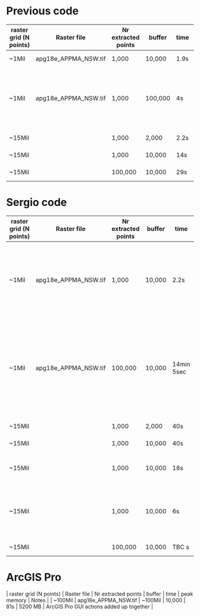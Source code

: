 
# Previous code
| raster grid (N points) | Raster file | Nr extracted points | buffer | time | peak memory | Notes |
| - | - | - | - | - | - | - |
| ~1Mil | apg18e_APPMA_NSW.tif | 1,000 | 10,000 | 1.9s | 300 MB | dask delayed |
| ~1Mil | apg18e_APPMA_NSW.tif | 1,000 | 100,000 | 4s | 485 MB | dask delayed, seems too fast, are we sure about this? |
| ~15Mil | | 1,000 | 2,000 | 2.2s | 660 MB | dask delayed |
| ~15Mil | | 1,000 | 10,000 | 14s | 660 MB | dask delayed |
| ~15Mil | | 100,000 | 10,000 | 29s | 850 MB | dask delayed |

# Sergio code
| raster grid (N points) | Raster file | Nr extracted points | buffer | time | peak memory | Notes |
| - | - | - | - | - | - | - |
| ~1Mil | apg18e_APPMA_NSW.tif | 1,000 | 10,000 | 2.2s | 219 MB | dask dataframe multiprocess scheduler, improved extraction function, without mem profiler (1.7 sec)|
| ~1Mil | apg18e_APPMA_NSW.tif | 100,000 | 10,000 | 14min 5sec | 2600 MB | dask dataframe multiprocess scheduler, improved extraction function, (without mem profiler 5min 54 sec, 1min 4 sec to read csv)|
| ~15Mil | | 1,000 | 2,000 | 40s | 390 MB | no dask dataframe |
| ~15Mil | | 1,000 | 10,000 | 40s | 390 MB | no dask dataframe |
| ~15Mil | | 1,000 | 10,000 | 18s | 390 MB | dask dataframe multiprocess scheduler |
| ~15Mil | | 1,000 | 10,000 | 6s | 390 MB | dask dataframe multiprocess scheduler, improved extraction function |
| ~15Mil | | 100,000 | 10,000 | TBC s | TBC MB | no dask dataframe |

# ArcGIS Pro
| raster grid (N points) | Raster file | Nr extracted points | buffer | time | peak memory | Notes |
| ~100Mil | apg18e_APPMA_NSW.tif | ~100Mil | 10,000 | 81s | 5200 MB | ArcGIS Pro GUI actions added up together |
